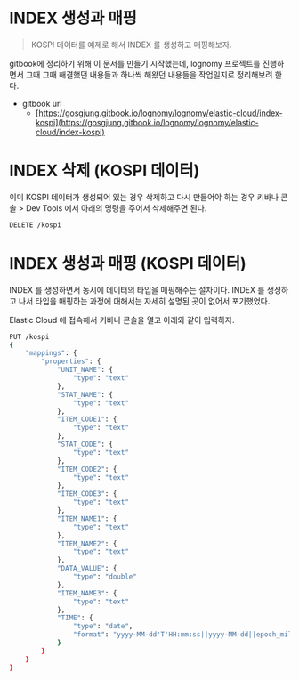 # INDEX 생성과 매핑

> KOSPI 데이터를 예제로 해서 INDEX 를 생성하고 매핑해보자.

  

gitbook에 정리하기 위해 이 문서를 만들기 시작했는데, lognomy 프로젝트를 진행하면서 그때 그때 해결했던 내용들과 하나씩 해왔던 내용들을 작업일지로 정리해보려 한다. 

- gitbook url
  - [https://gosgjung.gitbook.io/lognomy/lognomy/elastic-cloud/index-kospi](https://gosgjung.gitbook.io/lognomy/lognomy/elastic-cloud/index-kospi)



# INDEX 삭제 (KOSPI 데이터)

이미 KOSPI 데이터가 생성되어 있는 경우 삭제하고 다시 만들어야 하는 경우 키바나 콘솔 > Dev Tools 에서 아래의 명령을 주어서 삭제해주면 된다.

```bash
DELETE /kospi
```



# INDEX 생성과 매핑 (KOSPI 데이터)

INDEX 를 생성하면서 동시에 데이터의 타입을 매핑해주는 절차이다. INDEX 를 생성하고 나서 타입을 매핑하는 과정에 대해서는 자세히 설명된 곳이 없어서 포기했었다.

Elastic Cloud 에 접속해서 키바나 콘솔을 열고 아래와 같이 입력하자.

```bash
PUT /kospi
{
    "mappings": {
        "properties": {
            "UNIT_NAME": {
                "type": "text"
            },
            "STAT_NAME": {
                "type": "text"
            },
            "ITEM_CODE1": {
                "type": "text"
            },
            "STAT_CODE": {
                "type": "text"
            },
            "ITEM_CODE2": {
                "type": "text"
            },
            "ITEM_CODE3": {
                "type": "text"
            },
            "ITEM_NAME1": {
                "type": "text"
            },
            "ITEM_NAME2": {
                "type": "text"
            },
            "DATA_VALUE": {
                "type": "double"
            },
            "ITEM_NAME3": {
                "type": "text"
            },
            "TIME": {
                "type": "date",
                "format": "yyyy-MM-dd'T'HH:mm:ss||yyyy-MM-dd||epoch_millis||yyyyMMdd"
            }
        }
    }
}
```

